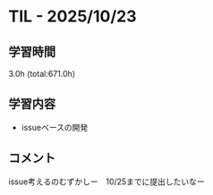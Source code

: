 # TIL - 2025/10/23

## 学習時間
3.0h (total:671.0h)

## 学習内容
- issueベースの開発

## コメント
issue考えるのむずかしー　10/25までに提出したいなー
